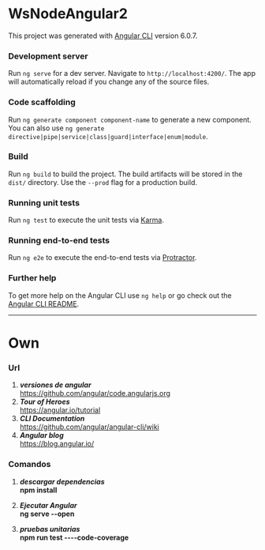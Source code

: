 # WsNodeAngular2
This project was generated with [Angular CLI](https://github.com/angular/angular-cli) version 6.0.7.  
### Development server
Run `ng serve` for a dev server. Navigate to `http://localhost:4200/`. The app will automatically reload if you change any of the source files.  
### Code scaffolding
Run `ng generate component component-name` to generate a new component. You can also use `ng generate directive|pipe|service|class|guard|interface|enum|module`.  
### Build
Run `ng build` to build the project. The build artifacts will be stored in the `dist/` directory. Use the `--prod` flag for a production build.  
### Running unit tests
Run `ng test` to execute the unit tests via [Karma](https://karma-runner.github.io).  
### Running end-to-end tests
Run `ng e2e` to execute the end-to-end tests via [Protractor](http://www.protractortest.org/).  
### Further help
To get more help on the Angular CLI use `ng help` or go check out the [Angular CLI README](https://github.com/angular/angular-cli/blob/master/README.md).  
___
# Own  
### Url  
1. ***versiones de angular***  
https://github.com/angular/code.angularjs.org  
2. ***Tour of Heroes***  
https://angular.io/tutorial  
3. ***CLI Documentation***  
https://github.com/angular/angular-cli/wiki  
4. ***Angular blog***  
https://blog.angular.io/  

### Comandos  
1. ***descargar dependencias***  
**npm install**
2. ***Ejecutar Angular***  
**ng serve --open**

2. ***pruebas unitarias***  
**npm run test ----code-coverage**  
